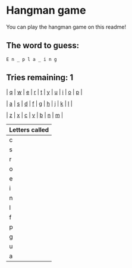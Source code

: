 <!--## Hello there 👋
![Coding image](https://github.com/roveroniandrea/roveroniandrea/blob/master/images/coding-resize.gif)-->
# Hangman game
You can play the hangman game on this readme!
<!--GAME-->

## The word to guess:
```
E n _ p l a _ i n g
```
## Tries remaining: 1

| [q](https:&#x2F;&#x2F;github.com&#x2F;roveroniandrea&#x2F;roveroniandrea&#x2F;issues&#x2F;new?title&#x3D;hangman%7Cq&amp;body&#x3D;Just+push+%27Submit+new+issue%27+without+editing+the+title.+The+README+will+be+updated+after+approximately+30+seconds.) | [w](https:&#x2F;&#x2F;github.com&#x2F;roveroniandrea&#x2F;roveroniandrea&#x2F;issues&#x2F;new?title&#x3D;hangman%7Cw&amp;body&#x3D;Just+push+%27Submit+new+issue%27+without+editing+the+title.+The+README+will+be+updated+after+approximately+30+seconds.) | [e](https:&#x2F;&#x2F;github.com&#x2F;roveroniandrea&#x2F;roveroniandrea&#x2F;issues&#x2F;new?title&#x3D;hangman%7Ce&amp;body&#x3D;Just+push+%27Submit+new+issue%27+without+editing+the+title.+The+README+will+be+updated+after+approximately+30+seconds.) | [r](https:&#x2F;&#x2F;github.com&#x2F;roveroniandrea&#x2F;roveroniandrea&#x2F;issues&#x2F;new?title&#x3D;hangman%7Cr&amp;body&#x3D;Just+push+%27Submit+new+issue%27+without+editing+the+title.+The+README+will+be+updated+after+approximately+30+seconds.) | [t](https:&#x2F;&#x2F;github.com&#x2F;roveroniandrea&#x2F;roveroniandrea&#x2F;issues&#x2F;new?title&#x3D;hangman%7Ct&amp;body&#x3D;Just+push+%27Submit+new+issue%27+without+editing+the+title.+The+README+will+be+updated+after+approximately+30+seconds.) | [y](https:&#x2F;&#x2F;github.com&#x2F;roveroniandrea&#x2F;roveroniandrea&#x2F;issues&#x2F;new?title&#x3D;hangman%7Cy&amp;body&#x3D;Just+push+%27Submit+new+issue%27+without+editing+the+title.+The+README+will+be+updated+after+approximately+30+seconds.) | [u](https:&#x2F;&#x2F;github.com&#x2F;roveroniandrea&#x2F;roveroniandrea&#x2F;issues&#x2F;new?title&#x3D;hangman%7Cu&amp;body&#x3D;Just+push+%27Submit+new+issue%27+without+editing+the+title.+The+README+will+be+updated+after+approximately+30+seconds.) | [i](https:&#x2F;&#x2F;github.com&#x2F;roveroniandrea&#x2F;roveroniandrea&#x2F;issues&#x2F;new?title&#x3D;hangman%7Ci&amp;body&#x3D;Just+push+%27Submit+new+issue%27+without+editing+the+title.+The+README+will+be+updated+after+approximately+30+seconds.) | [o](https:&#x2F;&#x2F;github.com&#x2F;roveroniandrea&#x2F;roveroniandrea&#x2F;issues&#x2F;new?title&#x3D;hangman%7Co&amp;body&#x3D;Just+push+%27Submit+new+issue%27+without+editing+the+title.+The+README+will+be+updated+after+approximately+30+seconds.) | [p](https:&#x2F;&#x2F;github.com&#x2F;roveroniandrea&#x2F;roveroniandrea&#x2F;issues&#x2F;new?title&#x3D;hangman%7Cp&amp;body&#x3D;Just+push+%27Submit+new+issue%27+without+editing+the+title.+The+README+will+be+updated+after+approximately+30+seconds.) |


| [a](https:&#x2F;&#x2F;github.com&#x2F;roveroniandrea&#x2F;roveroniandrea&#x2F;issues&#x2F;new?title&#x3D;hangman%7Ca&amp;body&#x3D;Just+push+%27Submit+new+issue%27+without+editing+the+title.+The+README+will+be+updated+after+approximately+30+seconds.) | [s](https:&#x2F;&#x2F;github.com&#x2F;roveroniandrea&#x2F;roveroniandrea&#x2F;issues&#x2F;new?title&#x3D;hangman%7Cs&amp;body&#x3D;Just+push+%27Submit+new+issue%27+without+editing+the+title.+The+README+will+be+updated+after+approximately+30+seconds.) | [d](https:&#x2F;&#x2F;github.com&#x2F;roveroniandrea&#x2F;roveroniandrea&#x2F;issues&#x2F;new?title&#x3D;hangman%7Cd&amp;body&#x3D;Just+push+%27Submit+new+issue%27+without+editing+the+title.+The+README+will+be+updated+after+approximately+30+seconds.) | [f](https:&#x2F;&#x2F;github.com&#x2F;roveroniandrea&#x2F;roveroniandrea&#x2F;issues&#x2F;new?title&#x3D;hangman%7Cf&amp;body&#x3D;Just+push+%27Submit+new+issue%27+without+editing+the+title.+The+README+will+be+updated+after+approximately+30+seconds.) | [g](https:&#x2F;&#x2F;github.com&#x2F;roveroniandrea&#x2F;roveroniandrea&#x2F;issues&#x2F;new?title&#x3D;hangman%7Cg&amp;body&#x3D;Just+push+%27Submit+new+issue%27+without+editing+the+title.+The+README+will+be+updated+after+approximately+30+seconds.) | [h](https:&#x2F;&#x2F;github.com&#x2F;roveroniandrea&#x2F;roveroniandrea&#x2F;issues&#x2F;new?title&#x3D;hangman%7Ch&amp;body&#x3D;Just+push+%27Submit+new+issue%27+without+editing+the+title.+The+README+will+be+updated+after+approximately+30+seconds.) | [j](https:&#x2F;&#x2F;github.com&#x2F;roveroniandrea&#x2F;roveroniandrea&#x2F;issues&#x2F;new?title&#x3D;hangman%7Cj&amp;body&#x3D;Just+push+%27Submit+new+issue%27+without+editing+the+title.+The+README+will+be+updated+after+approximately+30+seconds.) | [k](https:&#x2F;&#x2F;github.com&#x2F;roveroniandrea&#x2F;roveroniandrea&#x2F;issues&#x2F;new?title&#x3D;hangman%7Ck&amp;body&#x3D;Just+push+%27Submit+new+issue%27+without+editing+the+title.+The+README+will+be+updated+after+approximately+30+seconds.) | [l](https:&#x2F;&#x2F;github.com&#x2F;roveroniandrea&#x2F;roveroniandrea&#x2F;issues&#x2F;new?title&#x3D;hangman%7Cl&amp;body&#x3D;Just+push+%27Submit+new+issue%27+without+editing+the+title.+The+README+will+be+updated+after+approximately+30+seconds.) |


| [z](https:&#x2F;&#x2F;github.com&#x2F;roveroniandrea&#x2F;roveroniandrea&#x2F;issues&#x2F;new?title&#x3D;hangman%7Cz&amp;body&#x3D;Just+push+%27Submit+new+issue%27+without+editing+the+title.+The+README+will+be+updated+after+approximately+30+seconds.) | [x](https:&#x2F;&#x2F;github.com&#x2F;roveroniandrea&#x2F;roveroniandrea&#x2F;issues&#x2F;new?title&#x3D;hangman%7Cx&amp;body&#x3D;Just+push+%27Submit+new+issue%27+without+editing+the+title.+The+README+will+be+updated+after+approximately+30+seconds.) | [c](https:&#x2F;&#x2F;github.com&#x2F;roveroniandrea&#x2F;roveroniandrea&#x2F;issues&#x2F;new?title&#x3D;hangman%7Cc&amp;body&#x3D;Just+push+%27Submit+new+issue%27+without+editing+the+title.+The+README+will+be+updated+after+approximately+30+seconds.) | [v](https:&#x2F;&#x2F;github.com&#x2F;roveroniandrea&#x2F;roveroniandrea&#x2F;issues&#x2F;new?title&#x3D;hangman%7Cv&amp;body&#x3D;Just+push+%27Submit+new+issue%27+without+editing+the+title.+The+README+will+be+updated+after+approximately+30+seconds.) | [b](https:&#x2F;&#x2F;github.com&#x2F;roveroniandrea&#x2F;roveroniandrea&#x2F;issues&#x2F;new?title&#x3D;hangman%7Cb&amp;body&#x3D;Just+push+%27Submit+new+issue%27+without+editing+the+title.+The+README+will+be+updated+after+approximately+30+seconds.) | [n](https:&#x2F;&#x2F;github.com&#x2F;roveroniandrea&#x2F;roveroniandrea&#x2F;issues&#x2F;new?title&#x3D;hangman%7Cn&amp;body&#x3D;Just+push+%27Submit+new+issue%27+without+editing+the+title.+The+README+will+be+updated+after+approximately+30+seconds.) | [m](https:&#x2F;&#x2F;github.com&#x2F;roveroniandrea&#x2F;roveroniandrea&#x2F;issues&#x2F;new?title&#x3D;hangman%7Cm&amp;body&#x3D;Just+push+%27Submit+new+issue%27+without+editing+the+title.+The+README+will+be+updated+after+approximately+30+seconds.) |


| Letters called |
| -----------    |
|       c        |
|       s        |
|       r        |
|       o        |
|       e        |
|       i        |
|       n        |
|       l        |
|       f        |
|       p        |
|       g        |
|       u        |
|       a        |
<!--DATAeyJ3b3JkIjoiZW5kcGxheWluZyIsImd1ZXNzZWQiOlt0cnVlLHRydWUsZmFsc2UsdHJ1ZSx0cnVlLHRydWUsZmFsc2UsdHJ1ZSx0cnVlLHRydWVdLCJ0cmllc1JlbWFpbmluZyI6MSwibGV0dGVyc0NhbGxlZCI6WyJjIiwicyIsInIiLCJvIiwiZSIsImkiLCJuIiwibCIsImYiLCJwIiwiZyIsInUiLCJhIl19DATA-->
